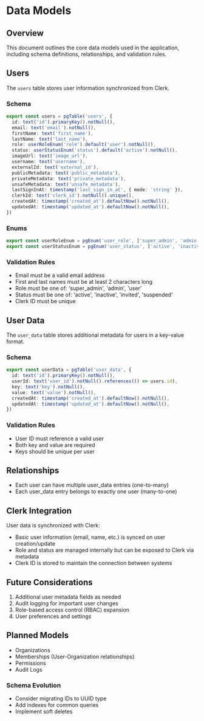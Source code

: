 # Data Models

## Overview

This document outlines the core data models used in the application, including schema definitions, relationships, and validation rules.

## Users

The `users` table stores user information synchronized from Clerk.

### Schema
```typescript
export const users = pgTable('users', {
  id: text('id').primaryKey().notNull(),
  email: text('email').notNull(),
  firstName: text('first_name'),
  lastName: text('last_name'),
  role: userRoleEnum('role').default('user').notNull(),
  status: userStatusEnum('status').default('active').notNull(),
  imageUrl: text('image_url'),
  username: text('username'),
  externalId: text('external_id'),
  publicMetadata: text('public_metadata'),
  privateMetadata: text('private_metadata'),
  unsafeMetadata: text('unsafe_metadata'),
  lastSignInAt: timestamp('last_sign_in_at', { mode: 'string' }),
  clerkId: text('clerk_id').notNull().unique(),
  createdAt: timestamp('created_at').defaultNow().notNull(),
  updatedAt: timestamp('updated_at').defaultNow().notNull(),
})
```

### Enums
```typescript
export const userRoleEnum = pgEnum('user_role', ['super_admin', 'admin', 'user'])
export const userStatusEnum = pgEnum('user_status', ['active', 'inactive', 'invited', 'suspended'])
```

### Validation Rules
- Email must be a valid email address
- First and last names must be at least 2 characters long
- Role must be one of: 'super_admin', 'admin', 'user'
- Status must be one of: 'active', 'inactive', 'invited', 'suspended'
- Clerk ID must be unique

## User Data

The `user_data` table stores additional metadata for users in a key-value format.

### Schema
```typescript
export const userData = pgTable('user_data', {
  id: text('id').primaryKey().notNull(),
  userId: text('user_id').notNull().references(() => users.id),
  key: text('key').notNull(),
  value: text('value').notNull(),
  createdAt: timestamp('created_at').defaultNow().notNull(),
  updatedAt: timestamp('updated_at').defaultNow().notNull(),
})
```

### Validation Rules
- User ID must reference a valid user
- Both key and value are required
- Keys should be unique per user

## Relationships

- Each user can have multiple user_data entries (one-to-many)
- Each user_data entry belongs to exactly one user (many-to-one)

## Clerk Integration

User data is synchronized with Clerk:
- Basic user information (email, name, etc.) is synced on user creation/update
- Role and status are managed internally but can be exposed to Clerk via metadata
- Clerk ID is stored to maintain the connection between systems

## Future Considerations

1. Additional user metadata fields as needed
2. Audit logging for important user changes
3. Role-based access control (RBAC) expansion
4. User preferences and settings

## Planned Models
- Organizations
- Memberships (User-Organization relationships)
- Permissions
- Audit Logs

### Schema Evolution
- Consider migrating IDs to UUID type
- Add indexes for common queries
- Implement soft deletes 